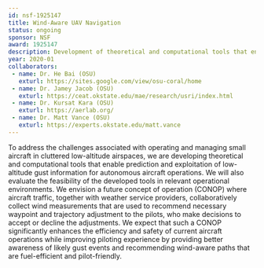 ```yaml
---
id: nsf-1925147
title: Wind-Aware UAV Navigation
status: ongoing
sponsor: NSF
award: 1925147
description: Development of theoretical and computational tools that enable prediction and exploitation of low-altitude gust information for autonomous aircraft operations.
year: 2020-01
collaborators:
 - name: Dr. He Bai (OSU)
   exturl: https://sites.google.com/view/osu-coral/home
 - name: Dr. Jamey Jacob (OSU)
   exturl: https://ceat.okstate.edu/mae/research/usri/index.html
 - name: Dr. Kursat Kara (OSU)
   exturl: https://aerlab.org/
 - name: Dr. Matt Vance (OSU)
   exturl: https://experts.okstate.edu/matt.vance
---
```

To address the challenges associated with operating and managing small aircraft in cluttered low-altitude airspaces, we are developing theoretical and computational tools that enable prediction and exploitation of low-altitude gust information for autonomous aircraft operations. We will also evaluate the feasibility of the developed tools in relevant operational environments. We envision a future concept of operation (CONOP) where aircraft traffic, together with weather service providers, collaboratively collect wind measurements that are used to recommend necessary waypoint and trajectory adjustment to the pilots, who make decisions to accept or decline the adjustments. We expect that such a CONOP significantly enhances the efficiency and safety of current aircraft operations while improving piloting experience by providing better awareness of likely gust events and recommending wind-aware paths that are fuel-efficient and pilot-friendly.